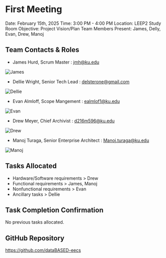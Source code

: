 # First Meeting
Date: February 15th, 2025
Time: 3:00 PM - 4:00 PM
Location: LEEP2 Study Room
Objective: Project Vision/Plan
Team Members Present: James, Delly, Evan, Drew, Manoj

## Team Contacts & Roles
- James Hurd, Scrum Master : jmh@ku.edu

![James](static/headshots/james.jpeg)

- Dellie Wright, Senior Tech Lead : delsterone@gmail.com

![Dellie](static/headshots/dellie.jpeg)

- Evan Almloff, Scope Mangement : ealmlof1@ku.edu

![Evan](static/headshots/evan.jpeg)

- Drew Meyer, Chief Archivist : d216m596@ku.edu

![Drew](static/headshots/drew.jpeg)

- Manoj Turaga, Senior Enterprise Architect : Manoj.turaga@ku.edu

![Manoj](static/headshots/manoj.jpeg)

## Tasks Allocated
- Hardware/Software requirements > Drew
- Functional requirements > James, Manoj
- Nonfunctional requirements > Evan
- Ancillary tasks > Dellie

## Task Completion Confirmation
No previous tasks allocated.

## GitHub Repository
https://github.com/dataBASED-eecs
